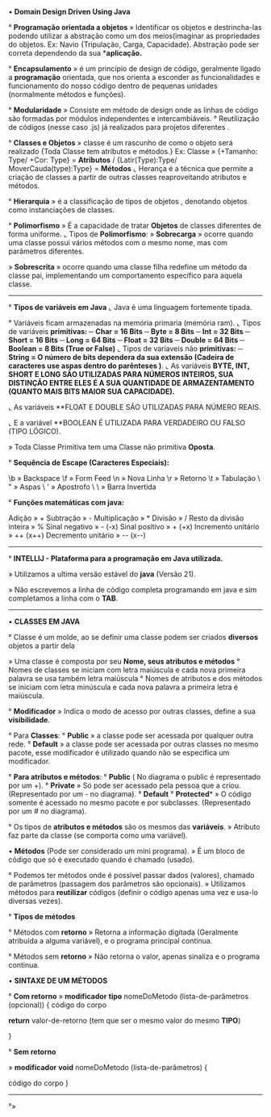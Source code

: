 • **Domain Design Driven Using Java**

° **Programação orientada a objetos** »  Identificar os objetos e destrincha-las podendo utilizar a abstração como um dos meios(imaginar as propriedades do objetos. Ex: Navio {Tripulação, Carga, Capacidade). Abstração pode ser correta dependendo da sua ***aplicação.**

° **Encapsulamento** » é um princípio de design de código, geralmente ligado a **programação** orientada, que nos orienta a esconder as funcionalidades e funcionamento do nosso código dentro de pequenas unidades (normalmente métodos e funções).

° **Modularidade** » Consiste em método de design onde as linhas de código são formadas por módulos independentes e intercambiáveis.
° Reutilização de códigos (nesse caso .js) já realizados para projetos diferentes .

° **Classes e Objetos**  » classe é um rascunho de como o objeto será realizado  {Toda Classe tem atributos e métodos.} Ex: Classe » {+Tamanho: Type/ +Cor: Type} = **Atributos** /  {Latir(Type):Type/ MoverCauda(type):Type} = **Métodos** 
⌞ Herança é a técnica que permite a criação de classes a partir de outras classes reaproveitando atributos e métodos.

° **Hierarquia** » é a classificação de tipos de objetos , denotando objetos como instanciações de classes.

° **Polimorfismo** » É a capacidade de tratar **Objetos** de classes diferentes de forma uniforme. 
⌞ Tipos de **Polimorfismo**:
» **Sobrecarga** » ocorre quando uma classe possui vários métodos com o mesmo nome, mas com parâmetros diferentes.

» **Sobrescrita** » ocorre quando uma classe filha redefine um método da classe pai, implementando um comportamento específico para aquela classe.

--------------------------------------------------------------------
° **Tipos de variáveis em Java**
    ⌞ Java é uma linguagem fortemente tipada.

° Variáveis ficam armazenadas na memória primaria (memória ram).
⌞ Tipos de variáveis **primitivas:
     ─ Char = 16 Bits
     ─ Byte = 8 Bits
     ─ Int = 32 Bits 
     ─ Short = 16 Bits
     ─ Long =  64 Bits
     ─ Float = 32 Bits
     ─ Double = 64 Bits
     ─ Boolean = 8 Bits (True or False)**
⌞ Tipos de variaveis não **primitivas:
     ─ String = O número de bits dependera da sua extensão (Cadeira de caracteres use aspas dentro do parênteses )**.
⌞ As variáveis **BYTE, INT, SHORT E LONG SÃO UTILIZADAS PARA NÚMEROS INTEIROS, SUA DISTINÇÃO ENTRE ELES É A SUA QUANTIDADE DE ARMAZENTAMENTO (QUANTO MAIS BITS MAIOR SUA CAPACIDADE).**

⌞ As variáveis **FLOAT E DOUBLE SÃO UTILIZADAS PARA NÚMERO REAIS.

⌞ E a variável **BOOLEAN É UTILIZADA PARA VERDADEIRO OU FALSO (TIPO LÓGICO).

» Toda Classe Primitiva tem uma Classe não primitiva **Oposta**.

° **Sequência de Escape (Caracteres  Especiais):**

\b » Backspace
\f » Form Feed
\n » Nova Linha
\r » Retorno
\t » Tabulação 
\ " » Aspas
\ '  » Apostrofo
\ \ » Barra Invertida

° **Funções matemáticas com java:**

Adição » +
Subtração » - 
Multiplicação » *
Divisão » /
Resto da divisão inteira » %
Sinal negativo » - (-x)
Sinal positivo » + (+x)
Incremento unitário » ++ (x++)
Decremento unitário » -- (x--)

--------------------------------------------------------------------

° **INTELLIJ - Plataforma para a programação em Java utilizada.** 

» Utilizamos a ultima versão estável do **java** (Versão 21).

» Não escrevemos a linha de código completa programando em java e sim completamos a linha com o **TAB**.

-------------------------------------------------------------------------------

• **CLASSES EM JAVA**

° Classe é um molde, ao se definir uma classe podem ser criados **diversos** objetos a partir dela

» Uma classe é composta por seu **Nome, seus atributos e métodos**
° Nomes de classes se iniciam com letra maiúscula e cada nova primeira palavra se usa também letra maiúscula
° Nomes de atributos e dos métodos se iniciam com letra minúscula e cada nova palavra a primeira letra é maiúscula.

° **Modificador**
» Indica o modo de acesso por outras classes, define a sua **visibilidade**.

° Para **Classes**:
° **Public** » a classe pode ser acessada por qualquer outra rede.
° **Default** » a classe pode ser acessada por outras classes no mesmo pacote, esse modificador é utilizado quando não se especifica um modificador. 

° **Para atributos e métodos**:
° **Public** ( No diagrama o public é representado por um +).
° **Private** » Só pode ser acessado pela pessoa que a criou. (Representado por um - no diagrama).
° **Default**
° **Protected*** » O código somente é acessado no mesmo pacote e por subclasses. (Representado por um # no diagrama).

° Os tipos de **atributos e métodos** são os mesmos das **variáveis**.
» Atributo faz parte da classe (se comporta como uma variável).

• **Métodos** (Pode ser considerado um mini programa).
» É um bloco de código que só é executado quando é chamado (usado).

° Podemos ter métodos onde é possível passar dados (valores), chamado de parâmetros (passagem dos parâmetros são opcionais).
» Utilizamos métodos para **reutilizar** códigos (definir o código apenas uma vez e usa-lo diversas vezes).

° **Tipos de métodos**

° Métodos com **retorno**
» Retorna a informação digitada (Geralmente atribuída a alguma variável), e o programa principal continua. 

° Métodos sem **retorno**
» Não retorna o valor, apenas sinaliza e o programa continua.

• **SINTAXE DE UM MÉTODOS**

° **Com retorno**
» **modificador** **tipo** nomeDoMetodo (lista-de-parâmetros (opcional)) { 
código do corpo

**return** valor-de-retorno (tem que ser o mesmo valor do mesmo **TIPO**)

}

° **Sem retorno**

» **modificador** **void** nomeDoMetodo (lista-de-parâmetros) { 

código do corpo
}
 
-------------------------------------------------------------------------------


°»


